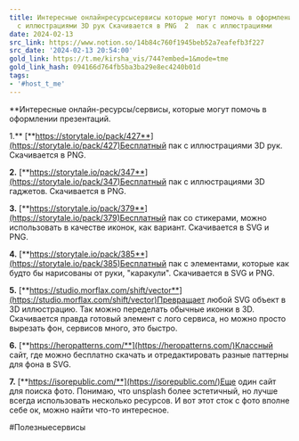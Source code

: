 ```yaml
---
title: Интересные онлайнресурсысервисы которые могут помочь в оформлении презентаций  1  пак
  с иллюстрациями 3D рук Скачивается в PNG  2  пак с иллюстрациями
date: 2024-02-13
src_link: https://www.notion.so/14b84c760f1945beb52a7eafefb3f227
src_date: '2024-02-13 20:54:00'
gold_link: https://t.me/kirsha_vis/744?embed=1&mode=tme
gold_link_hash: 094166d764fb5ba3ba29e8ec4240b01d
tags:
- '#host_t_me'
---
```


**Интересные онлайн-ресурсы/сервисы, которые могут помочь в оформлении презентаций.  
  
1.** [**https://storytale.io/pack/427**](https://storytale.io/pack/427)Бесплатный пак с иллюстрациями 3D рук. Скачивается в PNG.  
  
**2.** [**https://storytale.io/pack/347**](https://storytale.io/pack/347)Бесплатный пак с иллюстрациями 3D гаджетов. Скачивается в PNG.  
  
**3.** [**https://storytale.io/pack/379**](https://storytale.io/pack/379)Бесплатный пак со стикерами, можно использовать в качестве иконок, как вариант. Скачивается в SVG и PNG.  
  
**4.** [**https://storytale.io/pack/385**](https://storytale.io/pack/385)Бесплатный пак с элементами, которые как будто бы нарисованы от руки, "каракули". Скачивается в SVG и PNG.  
  
**5.** [**https://studio.morflax.com/shift/vector**](https://studio.morflax.com/shift/vector)Превращает любой SVG объект в 3D иллюстрацию. Так можно переделать обычные иконки в 3D. Скачивается правда готовый элемент с лого сервиса, но можно просто вырезать фон, сервисов много, это быстро.  
  
**6.** [**https://heropatterns.com/**](https://heropatterns.com/)Классный сайт, где можно бесплатно скачать и отредактировать разные паттерны для фона в SVG.  
  
**7.** [**https://isorepublic.com/**](https://isorepublic.com/)Еще один сайт для поиска фото. Понимаю, что unsplash более эстетичный, но лучше всегда использовать несколько ресурсов. И вот этот сток с фото вполне себе ок, можно найти что-то интересное.  
  
#Полезныесервисы